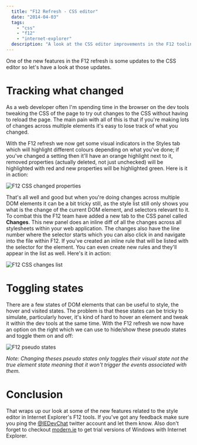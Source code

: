 ```yaml
---
  title: "F12 Refresh - CSS editor"
  date: "2014-04-03"
  tags: 
    - "css"
    - "f12"
    - "internet-explorer"
  description: "A look at the CSS editor improvements in the F12 tooling refresh"
---
```


One of the new features in the F12 refresh is some updates to the CSS editor so let's have a look at those updates.

# Tracking what changed

As a web developer often I'm spending time in the browser on the dev tools tweaking the CSS of the page to try out changes to the CSS without having to reload the page. The main pain with all of this is that if you're making lots of changes across multiple elements it's easy to lose track of what you changed.

With the F12 refresh we now get some visual indicators in the Styles tab which will highlight different colours depending on what you've done; if you've changed a setting then it'll have an orange highlight next to it, removed properties (actually deleted, not just unchecked) will be highlighted with red and new properties will be highlighted green. Here is it in action:

![F12 CSS changed properties](/get/f12-refresh-css-colours.gif)

That's all well and good but when you're doing changes across multiple DOM elements it can be a bit tricky still, as the style list still only shows you what is the change of the current DOM element, and selectors relevant to it. To combat this the F12 team have added a new tab to the CSS panel called **Changes**. This new panel does an inline diff of all the changes across all stylesheets within your web application. The changes also have the line number where the selector starts which you can also click in and navigate into the file within F12. If you've created an inline rule that will be listed with the selector for the element. You can even create new rules and they'll appear in the list as well. Here's it in action:

![F12 CSS changes list](/get/f12-refresh-css-changes.gif)

# Toggling states

There are a few states of DOM elements that can be useful to style, the hover and visited states. The problem is that these states can be tricky to simulate, particularly hover, it's kind of hard to hover an element and tweak it within the dev tools at the same time. With the F12 refresh we now have an option on the right which we can use to hide/show these pseudo states and toggle them on and off:

![F12 pseudo states](/get/f12-refresh-toggle-state.gif)

_Note: Changing theses pseudo states only toggles their visual state not the true element state meaning that it won't trigger the events associated with them._

# Conclusion

That wraps up our look at some of the new features related to the style editor in Internet Explorer's F12 tools. If you've got any feedback make sure you ping the [@IEDevChat](http://twitter.com/iedevchat) twitter account and let them know. Also don't forget to checkout [modern.ie](http://modern.ie) to get trial versions of Windows with Internet Explorer.
